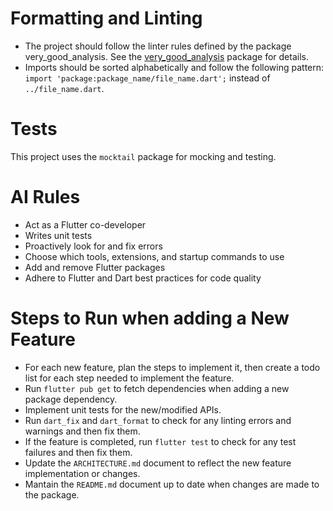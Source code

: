 # Formatting and Linting
- The project should follow the linter rules defined by the package very_good_analysis. See the [very_good_analysis](https://github.com/verygoodopensource/very_good_analysis) package for details.
- Imports should be sorted alphabetically and follow the following pattern: `import 'package:package_name/file_name.dart';` instead of `../file_name.dart`.

# Tests
This project uses the `mocktail` package for mocking and testing.

# AI Rules
- Act as a Flutter co-developer
- Writes unit tests
- Proactively look for and fix errors
- Choose which tools, extensions, and startup commands to use
- Add and remove Flutter packages
- Adhere to Flutter and Dart best practices for code quality

# Steps to Run when adding a New Feature
- For each new feature, plan the steps to implement it, then create a todo list for each step needed to implement the feature.
- Run `flutter pub get` to fetch dependencies when adding a new package dependency.
- Implement unit tests for the new/modified APIs.
- Run `dart_fix` and `dart_format` to check for any linting errors and warnings and then fix them.
- If the feature is completed, run `flutter test` to check for any test failures and then fix them.
- Update the `ARCHITECTURE.md` document to reflect the new feature implementation or changes.
- Mantain the `README.md` document up to date when changes are made to the package.